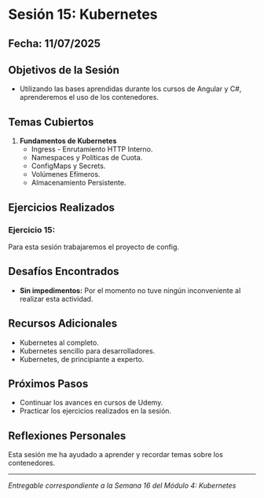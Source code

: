 # Sesión 15: Kubernetes

## Fecha: 11/07/2025

## Objetivos de la Sesión

- Utilizando las bases aprendidas durante los cursos de Angular y C#, aprenderemos el uso de los contenedores.

## Temas Cubiertos

1. **Fundamentos de Kubernetes**
   - Ingress - Enrutamiento HTTP Interno.
   - Namespaces y Políticas de Cuota.
   - ConfigMaps y Secrets.
   - Volúmenes Efímeros.
   - Almacenamiento Persistente.

## Ejercicios Realizados

### Ejercicio 15: 

Para esta sesión trabajaremos el proyecto de config.

## Desafíos Encontrados

- **Sin impedimentos:** Por el momento no tuve ningún inconveniente al realizar esta actividad.  

## Recursos Adicionales

- Kubernetes al completo.
- Kubernetes sencillo para desarrolladores.
- Kubernetes, de principiante a experto.

## Próximos Pasos

- Continuar los avances en cursos de Udemy. 
- Practicar los ejercicios realizados en la sesión.

## Reflexiones Personales

Esta sesión me ha ayudado a aprender y recordar temas sobre los contenedores. 

---

*Entregable correspondiente a la Semana 16 del Módulo 4: Kubernetes*